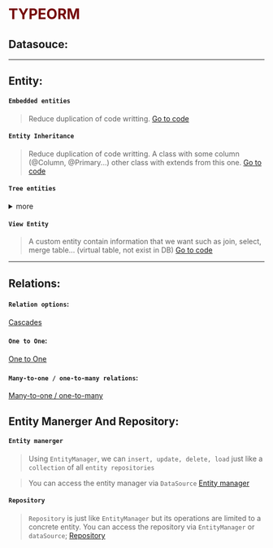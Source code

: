 <h1 style="color:#750608">TYPEORM</h1>

## Datasouce:

---

## Entity:

#### `Embedded entities`

> Reduce duplication of code writting.
> <a href='https://github1s.com/thanhtrungvo8401/typeorm-expressjs-typescript/blob/master/src/entity/EmbeddedEntities.ts' >Go to code</a>

#### `Entity Inheritance`

> Reduce duplication of code writting. A class with some column (@Column, @Primary...) other class with extends from this one.
> <a href='https://github1s.com/thanhtrungvo8401/typeorm-expressjs-typescript/blob/master/src/entity/EntitiesInheritance.ts' >Go to code</a>

#### `Tree entities`

<details>
<summary>more</summary>
<blockquote>

Adjacency li
Nested

Materialized Path (aka Path Enumeration)f

Closure table

Working with tree entities

</blockquote>
</details>

#### `View Entity`

> A custom entity contain information that we want such as join, select, merge table... (virtual table, not exist in DB)
> <a href='https://github1s.com/thanhtrungvo8401/typeorm-expressjs-typescript/blob/master/src/entity/ViewEntites.ts' target='_blank' >Go to code</a>

---

## Relations:

#### `Relation options`:

<a href='https://github1s.com/thanhtrungvo8401/typeorm-expressjs-typescript/blob/master/src/relations/cascades.ts' >Cascades</a>

#### `One to One`:

<a href='https://github1s.com/thanhtrungvo8401/typeorm-expressjs-typescript/blob/master/src/relations/oneToOne.ts' >One to One</a>

#### `Many-to-one / one-to-many relations`:

<a href='https://typeorm.io/many-to-one-one-to-many-relations' >Many-to-one / one-to-many</a>

## Entity Manerger And Repository:

#### `Entity manerger`

> Using `EntityManager`, we can `insert, update, delete, load` just like a `collection` of all `entity repositories`

> You can access the entity manager via `DataSource`
> <a href='https://typeorm.io/working-with-entity-manager' >Entity manager</a>

#### `Repository`

> `Repository` is just like `EntityManager` but its operations are limited to a concrete entity. You can access the repository via `EntityManager` or `dataSource`;
> <a href='https://typeorm.io/working-with-repository' >Repository</a>
